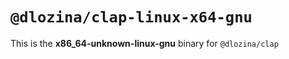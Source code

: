 # `@dlozina/clap-linux-x64-gnu`

This is the **x86_64-unknown-linux-gnu** binary for `@dlozina/clap`
